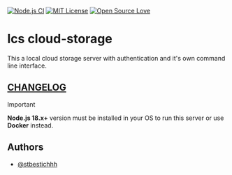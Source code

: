 [![Node.js CI](https://github.com/stbestichhh/lcs-cloud-storage-server/actions/workflows/node.js.yml/badge.svg)](https://github.com/stbestichhh/lcs-cloud-storage-server/actions/workflows/node.js.yml)
[![MIT License](https://img.shields.io/badge/License-MIT-green.svg)](LICENSE)
[![Open Source Love](https://badges.frapsoft.com/os/v1/open-source.svg?v=103)](https://github.com/ellerbrock/open-source-badges/)

# lcs cloud-storage
This a local cloud storage server with authentication and it's own command line interface. 

## [CHANGELOG](CHANGELOG.md)

> [!IMPORTANT]
> **Node.js 18.x+** version must be installed in your OS to run this server or use **Docker** instead.

## Authors

- [@stbestichhh](https://www.github.com/stbestichhh)


